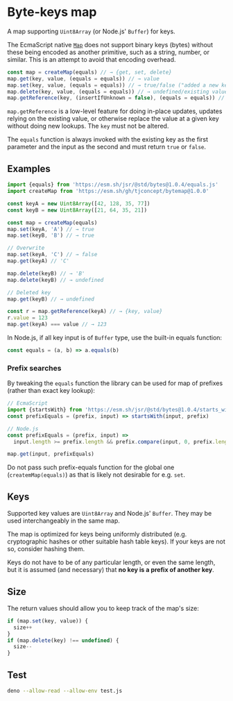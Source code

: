 # Byte-keys map

A map supporting `Uint8Array` (or Node.js' `Buffer`) for keys.

The EcmaScript native
[`Map`](https://developer.mozilla.org/en-US/docs/Web/JavaScript/Reference/Global_Objects/Map)
does not support binary keys (bytes) without these being encoded as another
primitive, such as a string, number, or similar. This is an attempt to avoid
that encoding overhead.

```js
const map = createMap(equals) // → {get, set, delete}
map.get(key, value, (equals = equals)) // → value
map.set(key, value, (equals = equals)) // → true/false ("added a new key")
map.delete(key, value, (equals = equals)) // → undefined/existing value
map.getReference(key, (insertIfUnknown = false), (equals = equals)) // → {key, value}
```

`map.getReference` is a low-level feature for doing in-place updates, updates
relying on the existing value, or otherwise replace the value at a given key
without doing new lookups. The `key` must not be altered.

The `equals` function is always invoked with the existing key as the first
parameter and the input as the second and must return `true` or `false`.

## Examples

```js
import {equals} from 'https://esm.sh/jsr/@std/bytes@1.0.4/equals.js'
import createMap from 'https://esm.sh/gh/tjconcept/bytemap@1.0.0'

const keyA = new Uint8Array([42, 128, 35, 77])
const keyB = new Uint8Array([21, 64, 35, 21])

const map = createMap(equals)
map.set(keyA, 'A') // → true
map.set(keyB, 'B') // → true

// Overwrite
map.set(keyA, 'C') // → false
map.get(keyA) // 'C'

map.delete(keyB) // → 'B'
map.delete(keyB) // → undefined

// Deleted key
map.get(keyB) // → undefined

const r = map.getReference(keyA) // → {key, value}
r.value = 123
map.get(keyA) === value // → 123
```

In Node.js, if all key input is of `Buffer` type, use the built-in equals
function:

```js
const equals = (a, b) => a.equals(b)
```

### Prefix searches

By tweaking the `equals` function the library can be used for map of prefixes
(rather than exact key lookup):

```js
// EcmaScript
import {startsWith} from 'https://esm.sh/jsr/@std/bytes@1.0.4/starts_with.js'
const prefixEquals = (prefix, input) => startsWith(input, prefix)

// Node.js
const prefixEquals = (prefix, input) =>
  input.length >= prefix.length && prefix.compare(input, 0, prefix.length) === 0

map.get(input, prefixEquals)
```

Do not pass such prefix-equals function for the global one
(`createmMap(equals)`) as that is likely not desirable for e.g. `set`.

## Keys

Supported key values are `Uint8Array` and Node.js' `Buffer`. They may be used
interchangeably in the same map.

The map is optimized for keys being uniformly distributed (e.g. cryptographic
hashes or other suitable hash table keys). If your keys are not so, consider
hashing them.

Keys do not have to be of any particular length, or even the same length, but it
is assumed (and necessary) that **no key is a prefix of another key**.

## Size

The return values should allow you to keep track of the map's size:

```js
if (map.set(key, value)) {
  size++
}
if (map.delete(key) !== undefined) {
  size--
}
```

## Test

```sh
deno --allow-read --allow-env test.js
```
